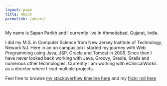 ```yaml
---
layout: page
title: About
permalink: /about/
---
```


My name is Sapan Parikh and I currently live in Ahmedabad, Gujarat, India.

I did my M.S. in Computer Science from New Jersey Institute of Technology, Newark NJ. Here in an on campus job 
I started my journey with Web Programming using Java, JSP, Oracle and Tomcat in 2006. Since then I have never looked back working with Java, Groovy, Gradle, Grails and numerous other technologies.
Currently I am working with eClinicalWorks as a director where I lead multiple projects. 

Feel free to browse [my stackoverflow timeline here](https://stackoverflow.com/users/story/779348) and my [flickr roll here](https://www.flickr.com/photos/sapanparikh)
 

